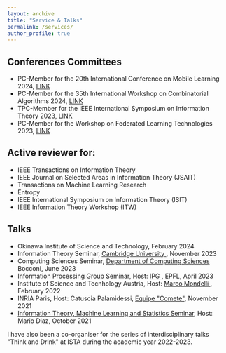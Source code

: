 ```yaml
---
layout: archive
title: "Service & Talks"
permalink: /services/
author_profile: true
---
```


<h2> Conferences Committees</h2>
<ul>
<li> PC-Member for the 20th International Conference on Mobile Learning 2024, <a href="https://www.mlearning-conf.org/">LINK</a></li>
<li> PC-Member for the 35th International Workshop on Combinatorial Algorithms 2024, <a href="http://iwoca2024.di.unisa.it/">LINK</a> </li>
<li> TPC-Member for the IEEE International Symposium on Information Theory 2023, <a href="https://isit2023.org/">LINK</a></li>
<li> PC-Member for the Workshop on Federated Learning Technologies 2023, <a href="https://flw.di.unito.it/">LINK</a></li>
  
</ul>

<h2>Active reviewer for:</h2>
<ul>
<li> IEEE Transactions on Information Theory</li>
<li> IEEE Journal on Selected Areas in Information Theory (JSAIT) </li>
<li> Transactions on Machine Learning Research </li>
<li> Entropy </li>
<li> IEEE International Symposium on Information Theory (ISIT) </li>
<li> IEEE Information Theory Workshop (ITW) </li>
</ul>

<h2> Talks </h2>
<ul> 
<li> Okinawa Institute of Science and Technology, February 2024</li>
<li> Information Theory Seminar, <a href="https://talks.cam.ac.uk/talk/index/205438"> Cambridge University </a>, November 2023 
<li> Computing Sciences Seminar, <a href="https://cs.unibocconi.eu/events/functional-perspective-information-measures-dr-amedeo-roberto-esposito"> Department of Computing Sciences </a> Bocconi, June 2023 </li>
<li> Information Processing Group Seminar, Host: <a href="https://www.epfl.ch/schools/ic/ipg/"> IPG </a> , EPFL, April 2023 </li>
<li> Institute of Science and Tecnhology Austria, Host: <a href="http://marcomondelli.com"> Marco Mondelli </a>,  February 2022  </li>
<li> INRIA Paris, Host: Catuscia Palamidessi, <a href="https://team.inria.fr/Comete/"> Equipe "Comete"</a>, November 2021  </li>
<li> <a href="https://mariodiaztorres.com/itmlss21f.html"> Information Theory, Machine Learning and Statistics Seminar</a>, Host: Mario Diaz, October 2021  </li>
</ul>

I have also been a co-organiser for the series of interdisciplinary talks "Think and Drink" at ISTA during the academic year 2022-2023.
